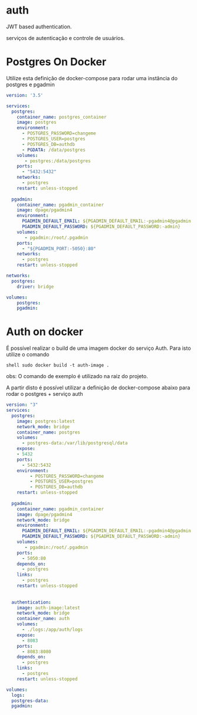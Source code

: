 # auth
JWT based authentication. 


serviços de autenticação e controle de usuários.

# Postgres On Docker
Utilize esta definição de docker-compose para rodar uma instância do postgres e pgadmin
```yaml
version: '3.5'

services:
  postgres:
    container_name: postgres_container
    image: postgres
    environment:
      - POSTGRES_PASSWORD=changeme
      - POSTGRES_USER=postgres
      - POSTGRES_DB=authdb
      - PGDATA: /data/postgres
    volumes:
       - postgres:/data/postgres
    ports:
      - "5432:5432"
    networks:
      - postgres
    restart: unless-stopped
  
  pgadmin:
    container_name: pgadmin_container
    image: dpage/pgadmin4
    environment:
      PGADMIN_DEFAULT_EMAIL: ${PGADMIN_DEFAULT_EMAIL:-pgadmin4@pgadmin.org}
      PGADMIN_DEFAULT_PASSWORD: ${PGADMIN_DEFAULT_PASSWORD:-admin}
    volumes:
       - pgadmin:/root/.pgadmin
    ports:
      - "${PGADMIN_PORT:-5050}:80"
    networks:
      - postgres
    restart: unless-stopped

networks:
  postgres:
    driver: bridge

volumes:
    postgres:
    pgadmin:
```

 # Auth on docker
 É possível realizar o build de uma imagem docker do serviço Auth. Para isto utilize o comando
 
 ```shell sudo docker build -t auth-image .```

obs: O comando de exemplo é utilizado na raiz do projeto.

A partir disto é possível utilizar a definição de docker-compose abaixo para rodar o postgres + serviço auth

```yaml
version: "3"
services:
  postgres:
    image: postgres:latest
    network_mode: bridge
    container_name: postgres
    volumes:
      - postgres-data:/var/lib/postgresql/data
    expose:
    - 5432
    ports:
      - 5432:5432
    environment:
         - POSTGRES_PASSWORD=changeme
         - POSTGRES_USER=postgres
         - POSTGRES_DB=authdb
    restart: unless-stopped
 
  pgadmin:
    container_name: pgadmin_container
    image: dpage/pgadmin4
    network_mode: bridge
    environment:
      PGADMIN_DEFAULT_EMAIL: ${PGADMIN_DEFAULT_EMAIL:-pgadmin4@pgadmin.org}
      PGADMIN_DEFAULT_PASSWORD: ${PGADMIN_DEFAULT_PASSWORD:-admin}            
    volumes:
       - pgadmin:/root/.pgadmin
    ports:
      - 5050:80
    depends_on:
      - postgres
    links:
      - postgres
    restart: unless-stopped
    
  
  authentication:
    image: auth-image:latest
    network_mode: bridge
    container_name: auth
    volumes:
      - ./logs:/app/auth/logs
    expose:
      - 8083
    ports:
      - 8083:8080
    depends_on:
      - postgres
    links:
      - postgres
    restart: unless-stopped

volumes:
  logs:
  postgres-data:         
  pgadmin: 
```